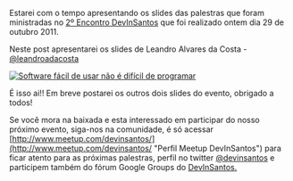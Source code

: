 Estarei com o tempo apresentando os slides das palestras que foram ministradas no [2º Encontro DevInSantos](http://crpunderground.wordpress.com/2011/10/30/segundo-encontro-devinsantos "Post sobre o encontro DevInSantos") que foi realizado ontem dia 29 de outubro 2011.

Neste post apresentarei os slides de Leandro Alvares da Costa - [@leandroadacosta](http://twitter.com/#!/leandroadacosta/ "Twitter do Leandro Alvares da Costa")

[![Software fácil de usar não é difícil de programar](images/slide-software-facil-de-usar-nao-e-dificil-de-programar.jpg "Software fácil de usar não é difícil de programar")](https://speakerdeck.com/leandroadacosta/software-facil-de-usar-nao-e-dificil-de-programar)

É isso ai!! Em breve postarei os outros dois slides do evento, obrigado a todos!

Se você mora na baixada e esta interessado em participar do nosso próximo evento, siga-nos na comunidade, é só acessar [http://www.meetup.com/devinsantos/](http://www.meetup.com/devinsantos/ "Perfil Meetup DevInSantos") para ficar atento para as próximas palestras, perfil no twitter [@devinsantos](http://twitter.com/#!/devinsantos "Twitter do DevInSantos") e participem também do fórum Google Groups do [DevInSantos.](http://groups.google.com/group/devinsantos "Google Groups DevInSantos")